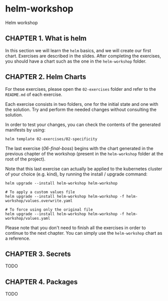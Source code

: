 # helm-workshop
Helm workshop

## CHAPTER 1. What is helm
In this section we will learn the `helm` basics, and we will create our first chart.
Exercises are described in the slides.
After completing the exercises, you should have a chart such as the one in the `helm-workshop` folder.

## CHAPTER 2. Helm Charts
For these exercises, please open the `02-exercises` folder and refer to the `README.md` of each exercise.

Each exercise consists in two folders, one for the initial state and one with the solution. Try and perform the needed changes without consulting the solution.

In order to test your changes, you can check the contents of the generated manifests by using:


```
helm template 02-exercises/02-specificity
```

The last exercise (*06-final-boss*) begins with the chart generated in the previous chapter of the workshop (present in the `helm-workshop` folder at the root of the project).

Note that this last exercise can actually be applied to the kubernetes cluster of your choice (e.g. kind), by running the install / upgrade command:

```
helm upgrade --install helm-workshop helm-workshop

# To apply a custom values file
helm upgrade --install helm-workshop helm-workshop -f helm-workshop/values.overwrite.yaml

# To force using only the original file
helm upgrade --install helm-workshop helm-workshop -f helm-workshop/values.yaml
```

Please note that you don't need to finish all the exercises in order to continue to the next chapter. You can simply use the `helm-workshop` chart as a reference.

## CHAPTER 3. Secrets
TODO
## CHAPTER 4. Packages
TODO
